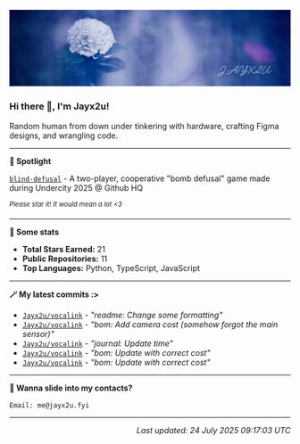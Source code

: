[![Github Banner](https://github.com/Jayx2u/jayx2u/blob/main/jayx2u-github-banner.png?raw=true)](https://jayx2u.carrd.co)

### Hi there 👋, I'm Jayx2u!

Random human from down under tinkering with hardware, crafting Figma designs, and wrangling code.

---

**💫 Spotlight**

[`blind-defusal`](https://github.com/Jayx2u/blind-defusal) - A two-player, cooperative "bomb defusal" game made during Undercity 2025 @ Github HQ

<sup>*Please star it! It would mean a lot <3*</sup>

---

**📡 Some stats**
- **Total Stars Earned:** 21
- **Public Repositories:** 11
- **Top Languages:** Python, TypeScript, JavaScript

---

**🪄 My latest commits :>**
- [`Jayx2u/vocalink`](https://github.com/Jayx2u/vocalink) - *"readme: Change some formatting"*
- [`Jayx2u/vocalink`](https://github.com/Jayx2u/vocalink) - *"bom: Add camera cost (somehow forgot the main sensor)"*
- [`Jayx2u/vocalink`](https://github.com/Jayx2u/vocalink) - *"journal: Update time"*
- [`Jayx2u/vocalink`](https://github.com/Jayx2u/vocalink) - *"bom: Update with correct cost"*
- [`Jayx2u/vocalink`](https://github.com/Jayx2u/vocalink) - *"bom: Update with correct cost"*

---

**📮 Wanna slide into my contacts?**
```text
Email: me@jayx2u.fyi
```

---

<p align="right">
  <em>Last updated: 24 July 2025 09:17:03 UTC</em>
</p>